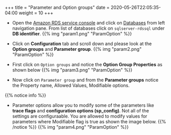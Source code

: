 +++
title = "Parameter and Option groups"
date = 2020-05-26T22:05:35-04:00
weight = 10
+++

* Open the [Amazon RDS  service console](https://console.aws.amazon.com/rds/home) and click on [Databases](https://console.aws.amazon.com/rds/home#databases:) from left navigation pane. From list of databases click on `sqlserver-rdssql` under **DB identifier**.
{{% img "param1.png" "ParamOption" %}}

* Click on **Configuration** tab and scroll down and please look at the **Option groups** and **Parameter group**.
{{% img "param2.png" "ParamOption" %}}

* First click on `Option groups` and notice the **Option Group Properties** as shown below
{{% img "param3.png" "ParamOption" %}}

* Now click on `Parameter group` and from the **Parameter groups** notice the Property name, Allowed Values, Modifiable options.

{{% notice info %}} 
* Parameter options allow you to modify some of the parameters like **trace flags** and **configuration options (sp_config)**. Not all of the settings are configuraable. You are allowed to modify values for parameters where Modifiable flag is true as shown the image below.
{{% /notice %}}
{{% img "param4.png" "ParamOption" %}}

